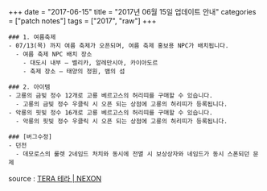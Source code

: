 +++
date = "2017-06-15"
title = "2017년 06월 15일 업데이트 안내"
categories = ["patch notes"]
tags = ["2017", "raw"]
+++

```
### 1. 여름축제
- 07/13(목) 까지 여름 축제가 오픈되며, 여름 축제 홍보용 NPC가 배치됩니다.
  - 여름 축제 NPC 배치 장소
    - 대도시 내부 – 벨리카, 알레만시아, 카이아도르
    - 축제 장소 – 태양의 정원, 뱀의 섬

### 2. 아이템
- 고룡의 금빛 정수 12개로 고룡 베르고스의 허리띠를 구매할 수 있습니다.
  - 고룡의 금빛 정수 우클릭 시 오픈 되는 상점에 고룡의 허리띠가 등록됩니다.
- 악룡의 핏빛 정수 16개로 고룡 베르고스의 허리띠를 구매할 수 있습니다.
  - 악룡의 핏빛 정수 우클릭 시 오픈 되는 상점에 고룡의 허리띠가 등록됩니다.

### [버그수정]
- 던전
  - 데모로스의 룰렛 2네임드 처치와 동시에 전멸 시 보상상자와 네임드가 동시 스폰되던 문제
```

source : [TERA 테라 | NEXON](http://tera.nexon.com/news/update/view.aspx?n4articlesn=282)

